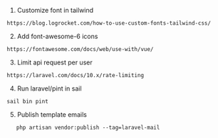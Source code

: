1. Customize font in tailwind
~~~
https://blog.logrocket.com/how-to-use-custom-fonts-tailwind-css/
~~~
    

2. Add font-awesome-6 icons 
~~~
https://fontawesome.com/docs/web/use-with/vue/
~~~


3. Limit api request per user
~~~  
https://laravel.com/docs/10.x/rate-limiting
~~~

4. Run laravel/pint in sail
~~~  
sail bin pint
~~~  

5. Publish template emails
~~~  
   php artisan vendor:publish --tag=laravel-mail
~~~  
